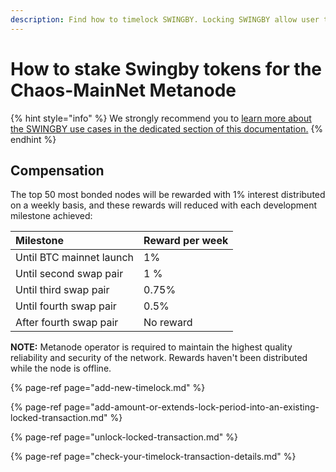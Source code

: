 ```yaml
---
description: Find how to timelock SWINGBY. Locking SWINGBY allow user to become metanode
---
```


# How to stake Swingby tokens for the Chaos-MainNet Metanode

{% hint style="info" %}
We strongly recommend you to [learn more about the SWINGBY use cases in the dedicated section of this documentation.](../../token-mechanism.md)
{% endhint %}

## Compensation

The top 50 most bonded nodes will be rewarded with 1% interest distributed on a weekly basis, and these rewards will reduced with each development milestone achieved:

| Milestone | Reward per week |
| :--- | :--- |
| Until BTC mainnet launch | 1% |
| Until second swap pair | 1 % |
| Until third swap pair | 0.75% |
| Until fourth swap pair | 0.5% |
| After fourth swap pair | No reward |

 **NOTE:** Metanode operator is required to maintain the highest quality reliability and security of the network. Rewards haven't been distributed while the node is offline.



{% page-ref page="add-new-timelock.md" %}

{% page-ref page="add-amount-or-extends-lock-period-into-an-existing-locked-transaction.md" %}

{% page-ref page="unlock-locked-transaction.md" %}

{% page-ref page="check-your-timelock-transaction-details.md" %}



